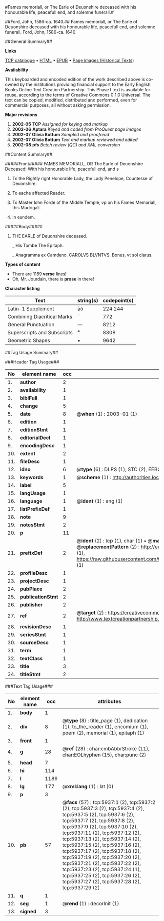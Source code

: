 #Fames memoriall, or The Earle of Deuonshire deceased with his honourable life, peacefull end, and solemne funerall.#

##Ford, John, 1586-ca. 1640.##
Fames memoriall, or The Earle of Deuonshire deceased with his honourable life, peacefull end, and solemne funerall.
Ford, John, 1586-ca. 1640.

##General Summary##

**Links**

[TCP catalogue](http://www.ota.ox.ac.uk/tcp/)  • 
[HTML](http://tei.it.ox.ac.uk/tcp/Texts-HTML/free/A01/A01048.html)  • 
[EPUB](http://tei.it.ox.ac.uk/tcp/Texts-EPUB/free/A01/A01048.epub) • 
[Page images (Historical Texts)](https://data.historicaltexts.jisc.ac.uk/view?pubId=eebo-99841360e&pageId=eebo-99841360e-5937-1)

**Availability**

This keyboarded and encoded edition of the
	       work described above is co-owned by the institutions
	       providing financial support to the Early English Books
	       Online Text Creation Partnership. This Phase I text is
	       available for reuse, according to the terms of Creative
	       Commons 0 1.0 Universal. The text can be copied,
	       modified, distributed and performed, even for
	       commercial purposes, all without asking permission.

**Major revisions**

1. __2002-05__ __TCP__ *Assigned for keying and markup*
1. __2002-06__ __Aptara__ *Keyed and coded from ProQuest page images*
1. __2002-07__ __Olivia Bottum__ *Sampled and proofread*
1. __2002-07__ __Olivia Bottum__ *Text and markup reviewed and edited*
1. __2002-08__ __pfs__ *Batch review (QC) and XML conversion*

##Content Summary##

#####Front#####
FAMES
MEMORIALL,
OR
The Earle of Deuonshire
Deceased:
With his honourable life, peacefull end,
and s
1. To the Rightly right Honorable Lady,
the Lady Penelope, Countesse
of Deuonshire.

1. To eache affected Reader.

1. To Master Iohn Forde of the Middle
Temple, vp on his Fames Memoriall,
this Madrigall.

1. In eundem.

#####Body#####

1. THE
EARLE of Deuonshire
deceased.

    _ His Tombe
The Epitaph.

    _ Anagramma ex Camdeno.
CAROLVS BLVNTVS.
Bonus, vt sol clarus.

**Types of content**

  * There are 1189 **verse** lines!
  * Oh, Mr. Jourdain, there is **prose** in there!

**Character listing**


|Text|string(s)|codepoint(s)|
|---|---|---|
|Latin-1 Supplement|àô|224 244|
|Combining             Diacritical Marks|̄|772|
|General Punctuation|—|8212|
|Superscripts             and Subscripts|⁴|8308|
|Geometric Shapes|▪|9642|

##Tag Usage Summary##

###Header Tag Usage###

|No|element name|occ|attributes|
|---|---|---|---|
|1.|__author__|2||
|2.|__availability__|1||
|3.|__biblFull__|1||
|4.|__change__|5||
|5.|__date__|8| @__when__ (1) : 2003-01 (1)|
|6.|__edition__|1||
|7.|__editionStmt__|1||
|8.|__editorialDecl__|1||
|9.|__encodingDesc__|1||
|10.|__extent__|2||
|11.|__fileDesc__|1||
|12.|__idno__|6| @__type__ (6) : DLPS (1), STC (2), EEBO-CITATION (1), PROQUEST (1), VID (1)|
|13.|__keywords__|1| @__scheme__ (1) : http://authorities.loc.gov/ (1)|
|14.|__label__|5||
|15.|__langUsage__|1||
|16.|__language__|1| @__ident__ (1) : eng (1)|
|17.|__listPrefixDef__|1||
|18.|__note__|9||
|19.|__notesStmt__|2||
|20.|__p__|11||
|21.|__prefixDef__|2| @__ident__ (2) : tcp (1), char (1)  •  @__matchPattern__ (2) : ([0-9\-]+):([0-9IVX]+) (1), (.+) (1)  •  @__replacementPattern__ (2) : http://eebo.chadwyck.com/downloadtiff?vid=$1&page=$2 (1), https://raw.githubusercontent.com/textcreationpartnership/Texts/master/tcpchars.xml#$1 (1)|
|22.|__profileDesc__|1||
|23.|__projectDesc__|1||
|24.|__pubPlace__|2||
|25.|__publicationStmt__|2||
|26.|__publisher__|2||
|27.|__ref__|2| @__target__ (2) : https://creativecommons.org/publicdomain/zero/1.0/ (1), http://www.textcreationpartnership.org/docs/. (1)|
|28.|__revisionDesc__|1||
|29.|__seriesStmt__|1||
|30.|__sourceDesc__|1||
|31.|__term__|1||
|32.|__textClass__|1||
|33.|__title__|3||
|34.|__titleStmt__|2||


###Text Tag Usage###

|No|element name|occ|attributes|
|---|---|---|---|
|1.|__body__|1||
|2.|__div__|8| @__type__ (8) : title_page (1), dedication (1), to_the_reader (1), encomium (1), poem (2), memorial (1), epitaph (1)|
|3.|__front__|1||
|4.|__g__|28| @__ref__ (28) : char:cmbAbbrStroke (11), char:EOLhyphen (15), char:punc (2)|
|5.|__head__|7||
|6.|__hi__|114||
|7.|__l__|1189||
|8.|__lg__|177| @__xml:lang__ (1) : lat (0)|
|9.|__p__|3||
|10.|__pb__|57| @__facs__ (57) : tcp:5937:1 (2), tcp:5937:2 (2), tcp:5937:3 (2), tcp:5937:4 (2), tcp:5937:5 (2), tcp:5937:6 (2), tcp:5937:7 (2), tcp:5937:8 (2), tcp:5937:9 (2), tcp:5937:10 (2), tcp:5937:11 (2), tcp:5937:12 (2), tcp:5937:13 (2), tcp:5937:14 (2), tcp:5937:15 (2), tcp:5937:16 (2), tcp:5937:17 (2), tcp:5937:18 (2), tcp:5937:19 (2), tcp:5937:20 (2), tcp:5937:21 (2), tcp:5937:22 (2), tcp:5937:23 (2), tcp:5937:24 (1), tcp:5937:25 (2), tcp:5937:26 (2), tcp:5937:27 (2), tcp:5937:28 (2), tcp:5937:29 (2)|
|11.|__q__|1||
|12.|__seg__|1| @__rend__ (1) : decorInit (1)|
|13.|__signed__|3||

